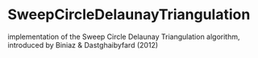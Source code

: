 # SweepCircleDelaunayTriangulation
implementation of the Sweep Circle Delaunay Triangulation algorithm, introduced by Biniaz &amp; Dastghaibyfard (2012)
